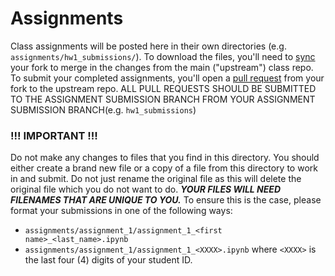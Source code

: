 # Assignments

Class assignments will be posted here in their own directories (e.g. `assignments/hw1_submissions/`). To download the files, you'll need to [sync](https://docs.github.com/en/pull-requests/collaborating-with-pull-requests/working-with-forks/syncing-a-fork) your fork to merge in the changes from the main ("upstream") class repo. To submit your completed assignments, you'll open a [pull request](https://docs.github.com/en/pull-requests/collaborating-with-pull-requests/proposing-changes-to-your-work-with-pull-requests/creating-a-pull-request-from-a-fork) from your fork to the upstream repo. ALL PULL REQUESTS SHOULD BE SUBMITTED TO THE ASSIGNMENT SUBMISSION BRANCH FROM YOUR ASSIGNMENT SUBMISSION BRANCH(e.g. `hw1_submissions`)

### !!! IMPORTANT !!!
Do not make any changes to files that you find in this directory. You should either create a brand new file or a copy of a file from this directory to work in and submit. Do not just rename the original file as this will delete the original file which you do not want to do. ***YOUR FILES WILL NEED FILENAMES THAT ARE UNIQUE TO YOU.*** To ensure this is the case, please format your submissions in one of the following ways:
- `assignments/assignment_1/assignment_1_<first name>_<last_name>.ipynb`
- `assignments/assignment_1/assignment_1_<XXXX>.ipynb` where `<XXXX>` is the last four (4) digits of your student ID.



